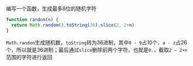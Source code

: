 编写一个函数，生成最多8位的随机字符

```javascript
function random(n) {
  return Math.random().toString(36).slice(2, 2+n)
}
```

`Math.randon`生成随机数，`toString`转为36进制，其中`0 - 9`占10个，`a - z`占26个，所以就是36进制；最后通过`slice`删除前两个字符，也就是`0.`，截取`2 ~ 2+n`范围的字符进行返回